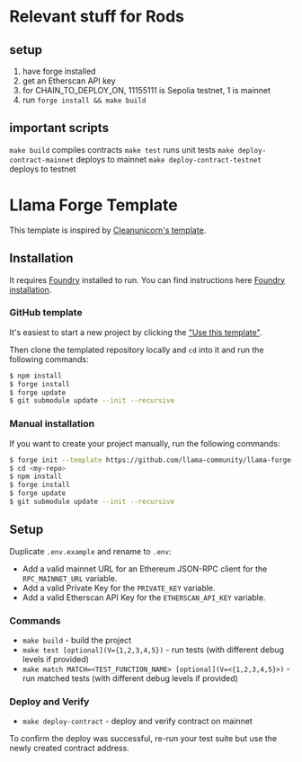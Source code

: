 # Relevant stuff for Rods

## setup
1) have forge installed
2) get an Etherscan API key
3) for CHAIN_TO_DEPLOY_ON, 11155111 is Sepolia testnet, 1 is mainnet
4) run `forge install && make build`

## important scripts
`make build` compiles contracts
`make test` runs unit tests
`make deploy-contract-mainnet` deploys to mainnet
`make deploy-contract-testnet` deploys to testnet

# Llama Forge Template

This template is inspired by [Cleanunicorn's template](https://github.com/cleanunicorn/ethereum-smartcontract-template).

## Installation

It requires [Foundry](https://github.com/foundry-rs/foundry) installed to run. You can find instructions here [Foundry installation](https://book.getfoundry.sh/getting-started/installation).

### GitHub template

It's easiest to start a new project by clicking the ["Use this template"](https://github.com/llama-community/llama-forge-template).

Then clone the templated repository locally and `cd` into it and run the following commands:

```sh
$ npm install
$ forge install
$ forge update
$ git submodule update --init --recursive
```

### Manual installation

If you want to create your project manually, run the following commands:

```sh
$ forge init --template https://github.com/llama-community/llama-forge-template <my-repo>
$ cd <my-repo>
$ npm install
$ forge install
$ forge update
$ git submodule update --init --recursive
```

## Setup

Duplicate `.env.example` and rename to `.env`:

- Add a valid mainnet URL for an Ethereum JSON-RPC client for the `RPC_MAINNET_URL` variable.
- Add a valid Private Key for the `PRIVATE_KEY` variable.
- Add a valid Etherscan API Key for the `ETHERSCAN_API_KEY` variable.

### Commands

- `make build` - build the project
- `make test [optional](V={1,2,3,4,5})` - run tests (with different debug levels if provided)
- `make match MATCH=<TEST_FUNCTION_NAME> [optional](V=<{1,2,3,4,5}>)` - run matched tests (with different debug levels if provided)

### Deploy and Verify

- `make deploy-contract` - deploy and verify contract on mainnet

To confirm the deploy was successful, re-run your test suite but use the newly created contract address.
